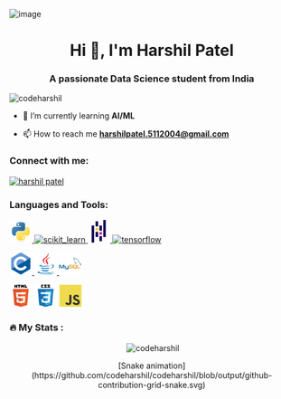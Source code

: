 ![image](https://github.com/user-attachments/assets/df604451-1b74-4e24-9c3a-c25553f9312a)
<h1 align="center">Hi 👋, I'm Harshil Patel</h1>
<h3 align="center">A passionate Data Science student from India</h3>

<p align="left"> <img src="https://komarev.com/ghpvc/?username=codeharshil&label=Profile%20views&color=0e75b6&style=flat" alt="codeharshil" /> </p>


- 🌱 I’m currently learning **AI/ML**

- 📫 How to reach me **harshilpatel.5112004@gmail.com**

<h3 align="left">Connect with me:</h3>
<p align="left">
<a href="https://linkedin.com/in/harshil patel" target="blank"><img align="center" src="https://raw.githubusercontent.com/rahuldkjain/github-profile-readme-generator/master/src/images/icons/Social/linked-in-alt.svg" alt="harshil patel" height="30" width="40" /></a>
</p>

<h3 align="left">Languages and Tools:</h3>
<p align="left"> 
   <a href="https://www.python.org" target="_blank" rel="noreferrer"> <img src="https://raw.githubusercontent.com/devicons/devicon/master/icons/python/python-original.svg" alt="python" width="40" height="40"/> </a> 
      <a href="https://scikit-learn.org/" target="_blank" rel="noreferrer"> <img src="https://upload.wikimedia.org/wikipedia/commons/0/05/Scikit_learn_logo_small.svg" alt="scikit_learn" width="40" height="40"/> </a> 
  <a href="https://pandas.pydata.org/" target="_blank" rel="noreferrer"> <img src="https://raw.githubusercontent.com/devicons/devicon/2ae2a900d2f041da66e950e4d48052658d850630/icons/pandas/pandas-original.svg" alt="pandas" width="40" height="40"/> </a>     
      <a href="https://www.tensorflow.org" target="_blank" rel="noreferrer"> <img src="https://www.vectorlogo.zone/logos/tensorflow/tensorflow-icon.svg" alt="tensorflow" width="40" height="40"/> </a>


  <a href="https://www.c.com" target="_blank" rel="noreferrer"><img src="https://raw.githubusercontent.com/devicons/devicon/master/icons/c/c-original.svg" alt="c" width="40" height="40"/> </a>
  <a href="https://www.java.com" target="_blank" rel="noreferrer"> <img src="https://raw.githubusercontent.com/devicons/devicon/master/icons/java/java-original.svg" alt="java" width="40" height="40"/> </a> 
  <a href="https://www.mysql.com/" target="_blank" rel="noreferrer"> <img src="https://raw.githubusercontent.com/devicons/devicon/master/icons/mysql/mysql-original-wordmark.svg" alt="mysql" width="40" height="40"/> </a>   
      
      
  <a href="https://www.w3.org/html/" target="_blank" rel="noreferrer"> </a> <img src="https://raw.githubusercontent.com/devicons/devicon/master/icons/html5/html5-original-wordmark.svg" alt="html5" width="40" height="40"/> 
  <a href="https://www.w3schools.com/css/" target="_blank" rel="noreferrer"> </a><img src="https://raw.githubusercontent.com/devicons/devicon/master/icons/css3/css3-original-wordmark.svg" alt="css3" width="40" height="40"/>
    <a href="https://developer.mozilla.org/en-US/docs/Web/JavaScript" target="_blank" rel="noreferrer"><a href="https://www.cprogramming.com/" target="_blank" rel="noreferrer"><img src="https://raw.githubusercontent.com/devicons/devicon/master/icons/javascript/javascript-original.svg" alt="javascript" width="40" height="40"/> </a> 
      </p>

###
<h3 align="left">🔥   My Stats :</h3>
<div align="center">
  
<p>&nbsp;<img align="center" src="https://github-readme-stats.vercel.app/api?username=codeharshil&hide_border=false&locale=en&theme=dark" alt="codeharshil" /></p>
[Snake animation](https://github.com/codeharshil/codeharshil/blob/output/github-contribution-grid-snake.svg)

</div>


